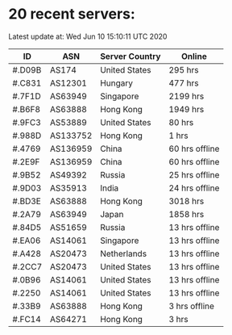 # 20 recent servers:

Latest update at: Wed Jun 10 15:10:11 UTC 2020

| ID | ASN | Server Country | Online |
| -- | --- | -------------- | ------ |
| #.D09B | AS174 | United States | 295 hrs |
| #.C831 | AS12301 | Hungary | 477 hrs |
| #.7F1D | AS63949 | Singapore | 2199 hrs |
| #.B6F8 | AS63888 | Hong Kong | 1949 hrs |
| #.9FC3 | AS53889 | United States | 80 hrs |
| #.988D | AS133752 | Hong Kong | 1 hrs |
| #.4769 | AS136959 | China | 60 hrs offline |
| #.2E9F | AS136959 | China | 60 hrs offline |
| #.9B52 | AS49392 | Russia | 25 hrs offline |
| #.9D03 | AS35913 | India | 24 hrs offline |
| #.BD3E | AS63888 | Hong Kong | 3018 hrs |
| #.2A79 | AS63949 | Japan | 1858 hrs |
| #.84D5 | AS51659 | Russia | 13 hrs offline |
| #.EA06 | AS14061 | Singapore | 13 hrs offline |
| #.A428 | AS20473 | Netherlands | 13 hrs offline |
| #.2CC7 | AS20473 | United States | 13 hrs offline |
| #.0B96 | AS14061 | United States | 13 hrs offline |
| #.2250 | AS14061 | United States | 13 hrs offline |
| #.33B9 | AS63888 | Hong Kong | 3 hrs offline |
| #.FC14 | AS64271 | Hong Kong | 3 hrs |

